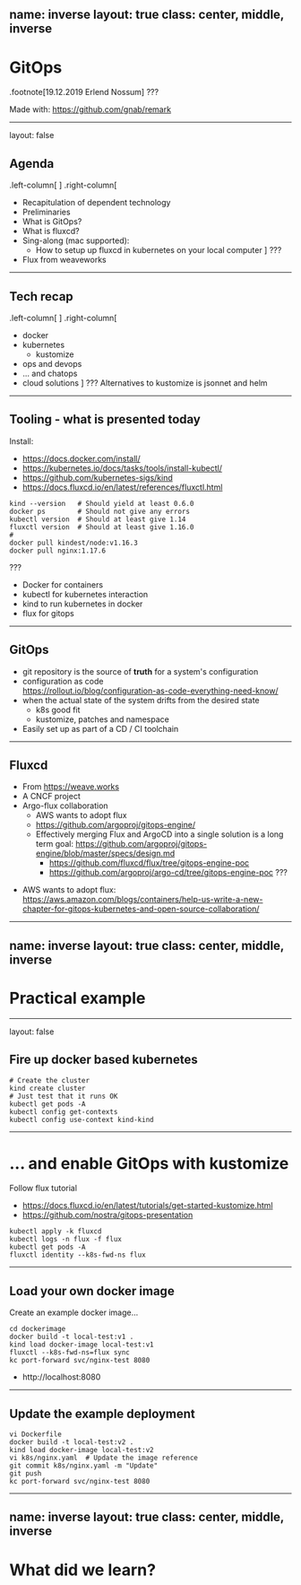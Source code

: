 name: inverse
layout: true
class: center, middle, inverse
---
# GitOps

.footnote[19.12.2019 Erlend Nossum]
???

Made with: https://github.com/gnab/remark

---
layout: false
## Agenda
.left-column[
] .right-column[
- Recapitulation of dependent technology
- Preliminaries
- What is GitOps?
- What is fluxcd?
- Sing-along (mac supported):
  - How to setup up fluxcd in kubernetes on your local computer
]
???
- Flux from weaveworks
---
## Tech recap
.left-column[
] .right-column[
- docker
- kubernetes
  - kustomize
- ops and devops
- ... and chatops
- cloud solutions
]
???
Alternatives to kustomize is jsonnet and helm
---
## Tooling - what is presented today

Install:
- https://docs.docker.com/install/
- https://kubernetes.io/docs/tasks/tools/install-kubectl/
- https://github.com/kubernetes-sigs/kind
- https://docs.fluxcd.io/en/latest/references/fluxctl.html

```
kind --version   # Should yield at least 0.6.0
docker ps        # Should not give any errors
kubectl version  # Should at least give 1.14
fluxctl version  # Should at least give 1.16.0
#
docker pull kindest/node:v1.16.3
docker pull nginx:1.17.6
```
???
- Docker for containers
- kubectl for kubernetes interaction
- kind to run kubernetes in docker
- flux for gitops

---
## GitOps

- git repository is the source of **truth** for a system's configuration
- configuration as code <br/>https://rollout.io/blog/configuration-as-code-everything-need-know/
- when the actual state of the system drifts from the desired state
  - k8s good fit
  - kustomize, patches and namespace
- Easily set up as part of a CD / CI toolchain

---
## Fluxcd
- From https://weave.works
- A CNCF project
- Argo-flux collaboration
  - AWS wants to adopt flux
  - https://github.com/argoproj/gitops-engine/
  - Effectively merging Flux and ArgoCD into a single solution is a long term goal: https://github.com/argoproj/gitops-engine/blob/master/specs/design.md
    - https://github.com/fluxcd/flux/tree/gitops-engine-poc
    - https://github.com/argoproj/argo-cd/tree/gitops-engine-poc
???
* AWS wants to adopt flux: https://aws.amazon.com/blogs/containers/help-us-write-a-new-chapter-for-gitops-kubernetes-and-open-source-collaboration/
---
name: inverse
layout: true
class: center, middle, inverse
---
# Practical example
---
layout: false
## Fire up docker based kubernetes

```
# Create the cluster
kind create cluster
# Just test that it runs OK
kubectl get pods -A
kubectl config get-contexts
kubectl config use-context kind-kind  
```
---
# ...  and enable GitOps with kustomize

Follow flux tutorial
- https://docs.fluxcd.io/en/latest/tutorials/get-started-kustomize.html
- https://github.com/nostra/gitops-presentation

```
kubectl apply -k fluxcd
kubectl logs -n flux -f flux
kubectl get pods -A
fluxctl identity --k8s-fwd-ns flux
```

---
## Load your own docker image

Create an example docker image...

```
cd dockerimage
docker build -t local-test:v1 .
kind load docker-image local-test:v1
fluxctl --k8s-fwd-ns=flux sync
kc port-forward svc/nginx-test 8080
```
* http://localhost:8080
---
## Update the example deployment

```
vi Dockerfile
docker build -t local-test:v2 .
kind load docker-image local-test:v2
vi k8s/nginx.yaml  # Update the image reference
git commit k8s/nginx.yaml -m "Update"
git push
kc port-forward svc/nginx-test 8080
```

---
name: inverse
layout: true
class: center, middle, inverse
---
# What did we learn?
